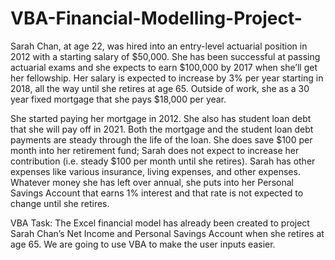 # VBA-Financial-Modelling-Project-

Sarah Chan, at age 22, was hired into an entry-level actuarial position in 2012 with a starting salary of $50,000. She has been successful at passing actuarial exams and she expects to earn $100,000 by 2017 when she’ll get her fellowship. Her salary is expected to increase by 3% per year starting in 2018, all the way until she retires at age 65.  Outside of work, she as a 30 year fixed mortgage that she pays $18,000 per year.

She started paying her mortgage in 2012. She also has student loan debt that she will pay off in 2021. Both the mortgage and the student loan debt payments are steady through the life of the loan. She does save $100 per month into her retirement fund; Sarah does not expect to increase her contribution (i.e. steady $100 per month until she retires). 
Sarah has other expenses like various insurance, living expenses, and other expenses. Whatever money she has left over annual, she puts into her Personal Savings Account that earns 1% interest and that rate is not expected to change until she retires.  

VBA Task: The Excel financial model has already been created to project Sarah Chan’s Net Income and Personal Savings Account when she retires at age 65. We are going to use VBA to make the user inputs easier. 
